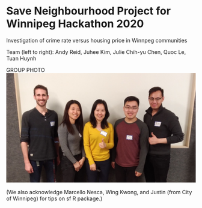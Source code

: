 # Save Neighbourhood Project for Winnipeg Hackathon 2020
Investigation of crime rate versus housing price in Winnpeg communities

Team (left to right):
Andy Reid, Juhee Kim, Julie Chih-yu Chen, Quoc Le, Tuan Huynh


GROUP PHOTO
![GROUP PHOTO](P_20200307_202825_vHDR.jpg)

(We also acknowledge Marcello Nesca, Wing Kwong, and Justin (from City of Winnipeg) for tips on sf R package.)
